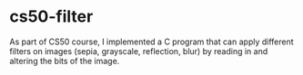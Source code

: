# cs50-filter
As part of CS50 course, I implemented a C program that can apply different filters on images (sepia, grayscale, reflection, blur) by reading in and altering the bits of the image.
